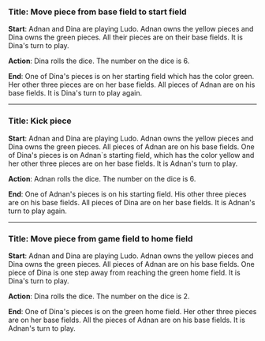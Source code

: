 ### Title: Move piece from base field to start field

**Start**: Adnan and Dina are playing Ludo. Adnan owns the yellow pieces and Dina owns the green pieces. All their pieces are on their base fields. It is Dina's turn to play.


**Action**: Dina rolls the dice. The number on the dice is 6.


**End**: One of Dina's pieces is on her starting field which has the color green. Her other three pieces are on her base fields. All pieces of Adnan are on his base fields. It is Dina's turn to play again.


---


### Title: Kick piece

**Start**: Adnan and Dina are playing Ludo. Adnan owns the yellow pieces and Dina owns the green pieces. All pieces of Adnan are on his base fields. One of Dina's pieces is on Adnan`s starting field, which has the color yellow and her other three pieces are on her base fields. It is Adnan's turn to play.


**Action**: Adnan rolls the dice. The number on the dice is 6.


**End**: One of Adnan's pieces is on his starting field. His other three pieces are on his base fields. All pieces of Dina are on her base fields. It is Adnan's turn to play again.


---


### Title: Move piece from game field to home field

**Start**: Adnan and Dina are playing Ludo. Adnan owns the yellow pieces and Dina owns the green pieces. All pieces of Adnan are on his base fields. One piece of Dina is one step away from reaching the green home field. It is Dina's turn to play.

**Action**: Dina rolls the dice. The number on the dice is 2.

**End**: One of Dina's pieces is on the green home field. Her other three pieces are on her base fields. All the pieces of Adnan are on his base fields. It is Adnan's turn to play.
